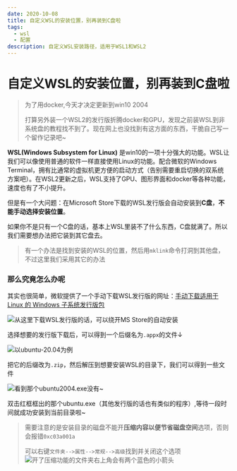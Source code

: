 ```yaml
---
date: 2020-10-08
title: 自定义WSL的安装位置，别再装到C盘啦
tags:
  - wsl
  - 配置
description: 自定义WSL安装路径，适用于WSL1和WSL2
---
```


# 自定义WSL的安装位置，别再装到C盘啦

> 为了用docker,今天才决定更新到win10 2004
> 
> 打算另外装一个WSL2的发行版折腾docker和GPU，发现之前装WSL到非系统盘的教程找不到了。现在网上也没找到有这方面的东西，干脆自己写一个留作记录吧~
> 

**WSL(Windows Subsystem for Linux)** 是win10的一项十分强大的功能。WSL让我们可以像使用普通的软件一样直接使用Linux的功能。配合微软的Windows Terminal，拥有比通常的虚拟机更方便的启动方式（告别需要重启切换的双系统方案吧）。在WSL2更新之后，WSL支持了GPU、图形界面和docker等各种功能，速度也有了不小提升。

但是有一个大问题：在Microsoft Store下载的WSL发行版会自动安装到**C盘**，**不能手动选择安装位置**。

如果你不是只有一个C盘的话，基本上WSL里装不了什么东西，C盘就满了。所以我们需要想办法把它装到其它盘去。

> 有一个办法是找到安装的WSL的位置，然后用`mklink`命令打洞到其他盘，不过这里我们采用其它的办法

### 那么究竟怎么办呢

其实也很简单，微软提供了一个手动下载WSL发行版的网址：[手动下载适用于 Linux 的 Windows 子系统发行版包](https://docs.microsoft.com/zh-cn/windows/wsl/install-manual)

![从这里下载WSL发行版的话，可以绕开MS Store的自动安装](https://user-images.githubusercontent.com/53137814/95477899-6f8d5600-09bb-11eb-8a7a-e82623072efd.png)

选择想要的发行版下载后，可以得到一个后缀名为`.appx`的文件↓

![以ubuntu-20.04为例](https://user-images.githubusercontent.com/53137814/95479008-db23f300-09bc-11eb-80c9-7efe9cdaaa77.png)

把它的后缀改为`.zip`，然后解压到想要安装WSL的目录下，我们可以得到一些文件

![看到那个ubuntu2004.exe没有~](https://user-images.githubusercontent.com/53137814/95479968-edeaf780-09bd-11eb-8a4d-96e5c3f46383.png)

双击红框框出的那个ubuntu.exe（其他发行版的话也有类似的程序）,等待一段时间就成功安装到当前目录啦~

> 需要注意的是安装目录的磁盘不能开**压缩内容以便节省磁盘空间**选项，否则会报错`0xc03a001a`
> 
> 可以右键`文件夹-->属性-->常规-->高级`找到并关闭这个选项
> ![开了压缩功能的文件夹右上角会有两个蓝色的小箭头](https://user-images.githubusercontent.com/53137814/95481467-9fd6f380-09bf-11eb-943a-0d43587215e3.png)
